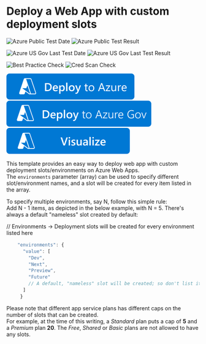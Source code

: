 # Deploy a Web App with custom deployment slots

![Azure Public Test Date](https://azurequickstartsservice.blob.core.windows.net/badges/101-webapp-custom-deployment-slots/PublicLastTestDate.svg)
![Azure Public Test Result](https://azurequickstartsservice.blob.core.windows.net/badges/101-webapp-custom-deployment-slots/PublicDeployment.svg)

![Azure US Gov Last Test Date](https://azurequickstartsservice.blob.core.windows.net/badges/101-webapp-custom-deployment-slots/FairfaxLastTestDate.svg)
![Azure US Gov Last Test Result](https://azurequickstartsservice.blob.core.windows.net/badges/101-webapp-custom-deployment-slots/FairfaxDeployment.svg)

![Best Practice Check](https://azurequickstartsservice.blob.core.windows.net/badges/101-webapp-custom-deployment-slots/BestPracticeResult.svg)
![Cred Scan Check](https://azurequickstartsservice.blob.core.windows.net/badges/101-webapp-custom-deployment-slots/CredScanResult.svg)

[![Deploy To Azure](https://raw.githubusercontent.com/Azure/azure-quickstart-templates/master/1-CONTRIBUTION-GUIDE/images/deploytoazure.svg?sanitize=true)](https://portal.azure.com/#create/Microsoft.Template/uri/https%3A%2F%2Fraw.githubusercontent.com%2FAzure%2Fazure-quickstart-templates%2Fmaster%2F101-webapp-custom-deployment-slots%2Fazuredeploy.json)
[![Deploy To Azure US Gov](https://raw.githubusercontent.com/Azure/azure-quickstart-templates/master/1-CONTRIBUTION-GUIDE/images/deploytoazuregov.svg?sanitize=true)](https://portal.azure.us/#create/Microsoft.Template/uri/https%3A%2F%2Fraw.githubusercontent.com%2FAzure%2Fazure-quickstart-templates%2Fmaster%2F101-webapp-custom-deployment-slots%2Fazuredeploy.json)
[![Visualize](https://raw.githubusercontent.com/Azure/azure-quickstart-templates/master/1-CONTRIBUTION-GUIDE/images/visualizebutton.svg?sanitize=true)](http://armviz.io/#/?load=https%3A%2F%2Fraw.githubusercontent.com%2FAzure%2Fazure-quickstart-templates%2Fmaster%2F101-webapp-custom-deployment-slots%2Fazuredeploy.json)    

This template provides an easy way to deploy web app with custom deployment slots/environments on Azure Web Apps.<br>
The `environments` parameter (array) can be used to specify different slot/environment names, and a slot will be created for every item listed in the array.

To specify multiple environments, say N, follow this simple rule:<br>
Add N - 1 items, as depicted in the below example, with N = 5. There's always a default "nameless" slot created by default:

// Environments -> Deployment slots will be created for every environment listed here

```javascript
    "environments": {
      "value": [
        "Dev",
        "Next",
        "Preview",
        "Future"
        // A default, "nameless" slot will be created; so don't list it here
      ]
     }
```

Please note that different app service plans has different caps on the number of slots that can be created.<br>
For example, at the time of this writing, a *Standard* plan puts a cap of **5** and a *Premium* plan **20**. The *Free*, *Shared* or *Basic* plans are not allowed to have any slots.


